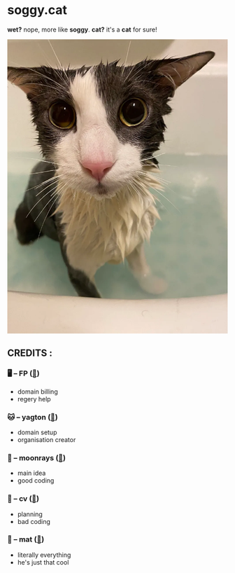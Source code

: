 # soggy.cat
**wet?** nope, more like **soggy**.
**cat?** it's a **cat** for sure!

![sog](img/soggycat.webp)

## CREDITS :
### 🖥️ – FP ([🔗](https://github.com/system2k))
* domain billing
* regery help
### 🐱 – yagton ([🔗](https://github.com/tlras))
* domain setup
* organisation creator
### 🌙 – moonrays ([🔗](https://github.com/moon-rays))
* main idea
* good coding
### 🐶 – cv ([🔗](https://github.com/cv003))
* planning
* bad coding
### 🔹 – mat ([🔗](https://github.com/mat5555))
* literally everything
* he's just that cool

